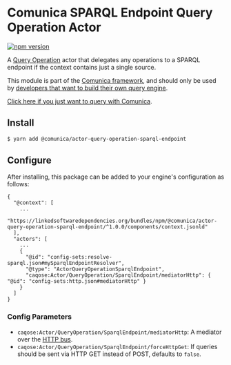 # Comunica SPARQL Endpoint Query Operation Actor

[![npm version](https://badge.fury.io/js/%40comunica%2Factor-query-operation-sparql-endpoint.svg)](https://www.npmjs.com/package/@comunica/actor-query-operation-sparql-endpoint)

A [Query Operation](https://github.com/comunica/comunica/tree/master/packages/bus-query-operation) actor that delegates
any operations to a SPARQL endpoint if the context contains just a single source.

This module is part of the [Comunica framework](https://github.com/comunica/comunica),
and should only be used by [developers that want to build their own query engine](https://comunica.dev/docs/modify/).

[Click here if you just want to query with Comunica](https://comunica.dev/docs/query/).

## Install

```bash
$ yarn add @comunica/actor-query-operation-sparql-endpoint
```

## Configure

After installing, this package can be added to your engine's configuration as follows:
```text
{
  "@context": [
    ...
    "https://linkedsoftwaredependencies.org/bundles/npm/@comunica/actor-query-operation-sparql-endpoint/^1.0.0/components/context.jsonld"  
  ],
  "actors": [
    ...
    {
      "@id": "config-sets:resolve-sparql.json#mySparqlEndpointResolver",
      "@type": "ActorQueryOperationSparqlEndpoint",
      "caqose:Actor/QueryOperation/SparqlEndpoint/mediatorHttp": { "@id": "config-sets:http.json#mediatorHttp" }
    }
  ]
}
```

### Config Parameters

* `caqose:Actor/QueryOperation/SparqlEndpoint/mediatorHttp`: A mediator over the [HTTP bus](https://github.com/comunica/comunica/tree/master/packages/bus-http).
* `caqose:Actor/QueryOperation/SparqlEndpoint/forceHttpGet`: If queries should be sent via HTTP GET instead of POST, defaults to `false`.
